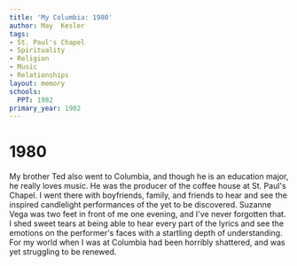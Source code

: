 ```yaml
---
title: 'My Columbia: 1980'
author: May  Kesler
tags:
- St. Paul's Chapel
- Spirituality
- Religion
- Music
- Relationships
layout: memory
schools:
  PPT: 1982
primary_year: 1982
---
```

# 1980

My brother Ted also went to Columbia, and though he is an education major, he really loves music. He was the producer of the coffee house at St. Paul's Chapel. I went there with boyfriends, family, and friends to hear and see the inspired candlelight performances of the yet to be discovered. Suzanne Vega was two feet in front of me one evening, and I've never forgotten that.  I shed sweet tears at being able to hear every part of the lyrics and see the emotions on the performer's faces with a startling depth of understanding. For my world when I was at Columbia had been horribly shattered, and was yet struggling to be renewed.
